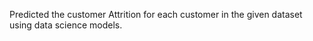  Predicted the customer Attrition for each customer in the given dataset using data science models.
